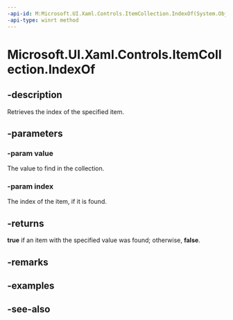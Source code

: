 ```yaml
---
-api-id: M:Microsoft.UI.Xaml.Controls.ItemCollection.IndexOf(System.Object,System.UInt32@)
-api-type: winrt method
---
```


<!-- Method syntax
public bool IndexOf(System.Object value, System.UInt32 index)
-->

# Microsoft.UI.Xaml.Controls.ItemCollection.IndexOf

## -description
Retrieves the index of the specified item.

## -parameters
### -param value
The value to find in the collection.

### -param index
The index of the item, if it is found.

## -returns
**true** if an item with the specified value was found; otherwise, **false**.

## -remarks

## -examples

## -see-also
